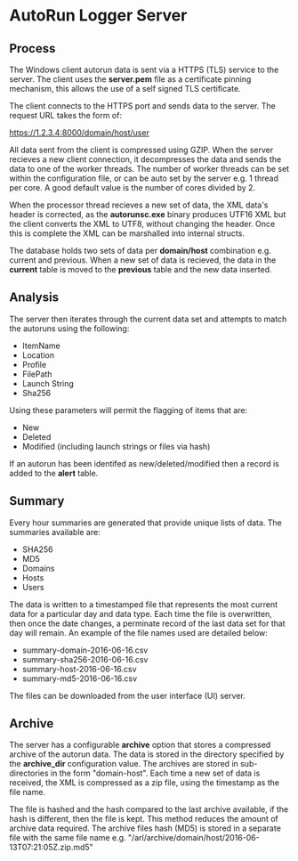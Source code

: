 # AutoRun Logger Server

## Process

The Windows client autorun data is sent via a HTTPS (TLS) service to the server. The client uses the **server.pem** file as a certificate pinning mechanism, this allows the use of a self signed TLS certificate.

The client connects to the HTTPS port and sends data to the server. The request URL takes the form of:

https://1.2.3.4:8000/domain/host/user

All data sent from the client is compressed using GZIP. When the server recieves a new client connection, it decompresses the data and sends the data to one of the worker threads. The number of worker threads can be set within the configuration file, or can be auto set by the server e.g. 1 thread per core. A good default value is the number of cores divided by 2.

When the processor thread recieves a new set of data, the XML data's header is corrected,  as the **autorunsc.exe** binary produces UTF16 XML but the client converts the XML to UTF8, without changing the header. Once this is complete the XML can be marshalled into internal structs.

The database holds two sets of data per **domain/host** combination e.g. current and previous. When a new set of data is recieved, the data in the **current** table is moved to the **previous** table and the new data inserted.

## Analysis

The server then iterates through the current data set and attempts to match the autoruns using the following:

- ItemName
- Location
- Profile
- FilePath
- Launch String
- Sha256

Using these parameters will permit the flagging of items that are:

- New
- Deleted
- Modified (including launch strings or files via hash)

If an autorun has been identifed as new/deleted/modified then a record is added to the **alert** table.

## Summary

Every hour summaries are generated that provide unique lists of data. The summaries available are:

- SHA256
- MD5
- Domains
- Hosts
- Users

The data is written to a timestamped file that represents the most current data for a particular day and data type. Each time the file is overwritten, then once the date changes, a perminate record of the last data set for that day will remain. An example of the file names used are detailed below:

- summary-domain-2016-06-16.csv  
- summary-sha256-2016-06-16.csv
- summary-host-2016-06-16.csv    
- summary-md5-2016-06-16.csv

The files can be downloaded from the user interface (UI) server.

## Archive

The server has a configurable **archive** option that stores a compressed archive of the autorun data. The data is stored in the directory specified by the **archive_dir** configuration value. The archives are stored in sub-directories in the form "domain-host". Each time a new set of data is received, the XML is compressed as a zip file, using the timestamp as the file name.

The file is hashed and the hash compared to the last archive available, if the hash is different, then the file is kept. This method reduces the amount of archive data required. The archive files hash (MD5) is stored in a separate file with the same file name e.g. "/arl/archive/domain/host/2016-06-13T07:21:05Z.zip.md5"
